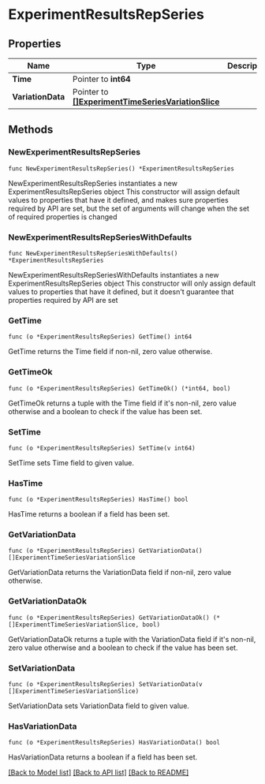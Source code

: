# ExperimentResultsRepSeries

## Properties

Name | Type | Description | Notes
------------ | ------------- | ------------- | -------------
**Time** | Pointer to **int64** |  | [optional] 
**VariationData** | Pointer to [**[]ExperimentTimeSeriesVariationSlice**](ExperimentTimeSeriesVariationSlice.md) |  | [optional] 

## Methods

### NewExperimentResultsRepSeries

`func NewExperimentResultsRepSeries() *ExperimentResultsRepSeries`

NewExperimentResultsRepSeries instantiates a new ExperimentResultsRepSeries object
This constructor will assign default values to properties that have it defined,
and makes sure properties required by API are set, but the set of arguments
will change when the set of required properties is changed

### NewExperimentResultsRepSeriesWithDefaults

`func NewExperimentResultsRepSeriesWithDefaults() *ExperimentResultsRepSeries`

NewExperimentResultsRepSeriesWithDefaults instantiates a new ExperimentResultsRepSeries object
This constructor will only assign default values to properties that have it defined,
but it doesn't guarantee that properties required by API are set

### GetTime

`func (o *ExperimentResultsRepSeries) GetTime() int64`

GetTime returns the Time field if non-nil, zero value otherwise.

### GetTimeOk

`func (o *ExperimentResultsRepSeries) GetTimeOk() (*int64, bool)`

GetTimeOk returns a tuple with the Time field if it's non-nil, zero value otherwise
and a boolean to check if the value has been set.

### SetTime

`func (o *ExperimentResultsRepSeries) SetTime(v int64)`

SetTime sets Time field to given value.

### HasTime

`func (o *ExperimentResultsRepSeries) HasTime() bool`

HasTime returns a boolean if a field has been set.

### GetVariationData

`func (o *ExperimentResultsRepSeries) GetVariationData() []ExperimentTimeSeriesVariationSlice`

GetVariationData returns the VariationData field if non-nil, zero value otherwise.

### GetVariationDataOk

`func (o *ExperimentResultsRepSeries) GetVariationDataOk() (*[]ExperimentTimeSeriesVariationSlice, bool)`

GetVariationDataOk returns a tuple with the VariationData field if it's non-nil, zero value otherwise
and a boolean to check if the value has been set.

### SetVariationData

`func (o *ExperimentResultsRepSeries) SetVariationData(v []ExperimentTimeSeriesVariationSlice)`

SetVariationData sets VariationData field to given value.

### HasVariationData

`func (o *ExperimentResultsRepSeries) HasVariationData() bool`

HasVariationData returns a boolean if a field has been set.


[[Back to Model list]](../README.md#documentation-for-models) [[Back to API list]](../README.md#documentation-for-api-endpoints) [[Back to README]](../README.md)


